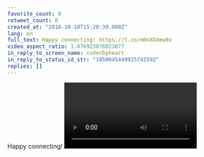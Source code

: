 ```yaml
---
favorite_count: 0
retweet_count: 0
created_at: "2018-10-10T15:28:39.000Z"
lang: en
full_text: Happy connecting! https://t.co/m0nXXdew0x
video_aspect_ratio: 1.876923076923077
in_reply_to_screen_name: coderbyheart
in_reply_to_status_id_str: "1050045449925742592"
replies: []
---
```


Happy connecting!
![Embedded Video](https://twitter-media-coderbyheart.s3.eu-north-1.amazonaws.com/1050045451385430017-DpKBE1YW4AA7X-M.mp4)
